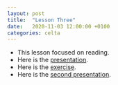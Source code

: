 ```yaml
---
layout: post
title:  "Lesson Three"
date:   2020-11-03 12:00:00 +0100
categories: celta
---
```


- This lesson focused on reading. 
- Here is the [presentation](assets/lesson-03-pres-ultan.pdf).
- Here is the [exercise](assets/lesson-03-doc-ultan.pdf).
- Here is the [second presentation](assets/lesson-03-pres-short-ultan.pdf).
